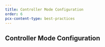 ```yaml
---
title: Controller Mode Configuration
order: 6
pcx-content-type: best-practices
---
```


## Controller Mode Configuration

